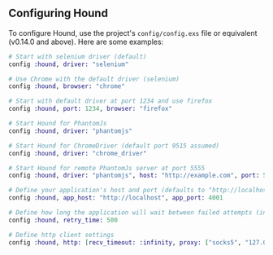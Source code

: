 ## Configuring Hound

To configure Hound, use the project's `config/config.exs` file or equivalent (v0.14.0 and above). Here are some examples:

```elixir
# Start with selenium driver (default)
config :hound, driver: "selenium"
```

```elixir
# Use Chrome with the default driver (selenium)
config :hound, browser: "chrome"
```

```elixir
# Start with default driver at port 1234 and use firefox
config :hound, port: 1234, browser: "firefox"
```

```elixir
# Start Hound for PhantomJs
config :hound, driver: "phantomjs"
```

```elixir
# Start Hound for ChromeDriver (default port 9515 assumed)
config :hound, driver: "chrome_driver"
```

```elixir
# Start Hound for remote PhantomJs server at port 5555
config :hound, driver: "phantomjs", host: "http://example.com", port: 5555
```

```elixir
# Define your application's host and port (defaults to "http://localhost:4001")
config :hound, app_host: "http://localhost", app_port: 4001
```

```elixir
# Define how long the application will wait between failed attempts (in miliseconds)
config :hound, retry_time: 500
```

```elixir
# Define http client settings
config :hound, http: [recv_timeout: :infinity, proxy: ["socks5", "127.0.0.1", "9050"]]
```
